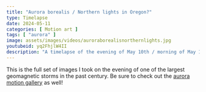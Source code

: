 ```yaml
---
title: "Aurora borealis / Northern lights in Oregon?"
type: Timelapse
date: 2024-05-11
categories: [ Motion art ]
tags: [ "aurora" ]
image: assets/images/videos/auroraborealisnorthernlights.jpg
youtubeid: yq2FhjlW4II
description: "A timelapse of the evening of May 10th / morning of May 11th 2024 after mega-sunspot AR3664 sent a massive x-flare (solar flare) that created a magnetic storm reaching far into the southern latitudes."
---
```


This is the full set of images I took on the evening of one of the largest geomagnetic storms in the past century. Be sure to check out the [aurora motion gallery](/external?t=https://living-aurora-a-gall.dswgalleries.com/) as well!